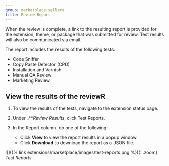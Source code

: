 ```yaml
---
group: marketplace-sellers
title: Review Report
---
```


When the review is complete, a link to the resulting report is provided for the extension, theme, or package that was submitted for review. Test results will also be communicated via email.

The report includes the results of the following tests:

- Code Sniffer
- Copy Paste Detector (CPD)
- Installation and Varnish
- Manual QA Review
- Marketing Review

## View the results of the reviewR

1. To view the results of the tests, navigate to the extension status page.

1. Under _**_Review Results_, click <span class="btn">Test Reports</span>.

1. In the Report column, do one of the following:

    - Click **View** to view the report results in a popup window.
    - Click **Download** to download the report as a JSON file.

![]({% link extensions/marketplace/images/test-reports.png %}){: .zoom}
_Test Reports_
